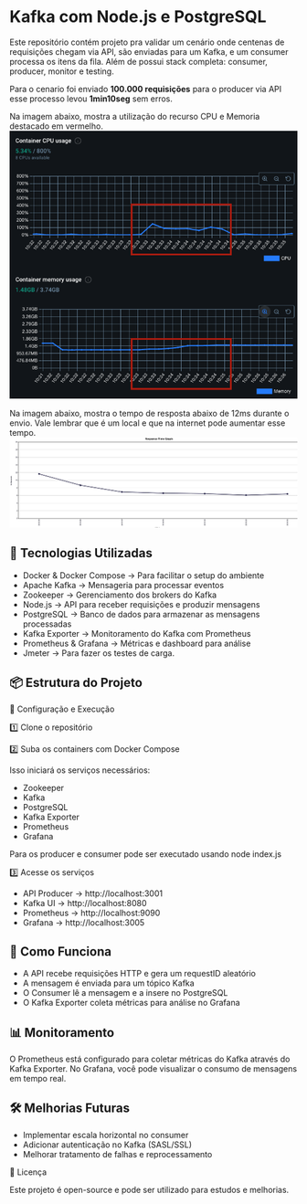 # Kafka com Node.js e PostgreSQL

Este repositório contém projeto pra validar um cenário onde centenas de requisições chegam via API, são enviadas para um Kafka, e um consumer processa os itens da fila. Além de possui stack completa: consumer, producer, monitor e testing.

Para o cenario foi enviado **100.000 requisições** para o producer via API esse processo levou  **1min10seg** sem erros.

Na imagem abaixo, mostra a utilização do recurso CPU e Memoria destacado em vermelho.
![Recursos ee Memoria.](/doc/recursos_memmoria_cpu.png "Recursos ee Memoria.")

Na imagem abaixo, mostra o tempo de resposta abaixo de 12ms durante o envio. Vale lembrar que é um local e que na internet pode aumentar esse tempo.
![Tempo de resposta.](/doc/tempo_resposta.png "Tempo de resposta.")

## 🚀 Tecnologias Utilizadas

- Docker & Docker Compose → Para facilitar o setup do ambiente
- Apache Kafka → Mensageria para processar eventos
- Zookeeper → Gerenciamento dos brokers do Kafka
- Node.js → API para receber requisições e produzir mensagens
- PostgreSQL → Banco de dados para armazenar as mensagens processadas
- Kafka Exporter → Monitoramento do Kafka com Prometheus
- Prometheus & Grafana → Métricas e dashboard para análise
- Jmeter → Para fazer os testes de carga.

## 📦 Estrutura do Projeto

🔧 Configuração e Execução

1️⃣ Clone o repositório

2️⃣ Suba os containers com Docker Compose

Isso iniciará os serviços necessários:

- Zookeeper
- Kafka
- PostgreSQL
- Kafka Exporter
- Prometheus
- Grafana

Para os producer e consumer pode ser executado usando node index.js

3️⃣ Acesse os serviços

- API Producer → http://localhost:3001
- Kafka UI → http://localhost:8080
- Prometheus → http://localhost:9090
- Grafana → http://localhost:3005

## 📡 Como Funciona

- A API recebe requisições HTTP e gera um requestID aleatório
- A mensagem é enviada para um tópico Kafka
- O Consumer lê a mensagem e a insere no PostgreSQL
- O Kafka Exporter coleta métricas para análise no Grafana

## 📊 Monitoramento

O Prometheus está configurado para coletar métricas do Kafka através do Kafka Exporter. No Grafana, você pode visualizar o consumo de mensagens em tempo real.

## 🛠 Melhorias Futuras

- Implementar escala horizontal no consumer
- Adicionar autenticação no Kafka (SASL/SSL)
- Melhorar tratamento de falhas e reprocessamento

📜 Licença

Este projeto é open-source e pode ser utilizado para estudos e melhorias.

